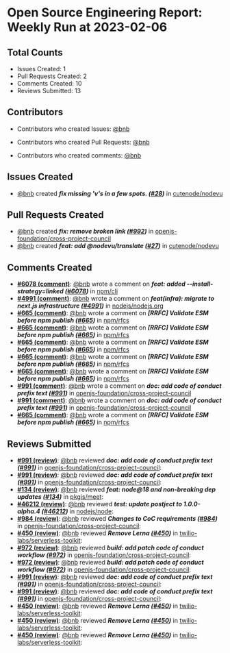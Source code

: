 # Open Source Engineering Report: Weekly Run at 2023-02-06

## Total Counts

* Issues Created: 1
* Pull Requests Created: 2
* Comments Created: 10
* Reviews Submitted: 13

## Contributors

* Contributors who created Issues: [@bnb](https://github.com/bnb)

* Contributors who created Pull Requests: [@bnb](https://github.com/bnb)

* Contributors who created comments: [@bnb](https://github.com/bnb)

## Issues Created

* [@bnb](https://github.com/bnb) created _**fix missing 'v's in a few spots. ([#28](https://github.com/cutenode/nodevu/issues/28))**_ in [cutenode/nodevu](https://github.com/cutenode/nodevu)

## Pull Requests Created

* [@bnb](https://github.com/bnb) created _**fix: remove broken link ([#992](https://github.com/openjs-foundation/cross-project-council/pull/992))**_ in [openjs-foundation/cross-project-council](https://github.com/openjs-foundation/cross-project-council)
* [@bnb](https://github.com/bnb) created _**feat: add @nodevu/translate ([#27](https://github.com/cutenode/nodevu/pull/27))**_ in [cutenode/nodevu](https://github.com/cutenode/nodevu)

## Comments Created

* **[#6078 (comment)](https://github.com/npm/cli/pull/6078#issuecomment-1404102943)**: [@bnb](https://github.com/bnb) wrote a comment on _**feat: added --install-strategy=linked ([#6078](https://github.com/npm/cli/pull/6078))**_ in [npm/cli](https://github.com/npm/cli)
* **[#4991 (comment)](https://github.com/nodejs/nodejs.org/pull/4991#issuecomment-1401101418)**: [@bnb](https://github.com/bnb) wrote a comment on _**feat(infra): migrate to next.js infrastructure  ([#4991](https://github.com/nodejs/nodejs.org/pull/4991))**_ in [nodejs/nodejs.org](https://github.com/nodejs/nodejs.org)
* **[#665 (comment)](https://github.com/npm/rfcs/issues/665#issuecomment-1376489820)**: [@bnb](https://github.com/bnb) wrote a comment on _**[RRFC] Validate ESM before npm publish ([#665](https://github.com/npm/rfcs/issues/665))**_ in [npm/rfcs](https://github.com/npm/rfcs)
* **[#665 (comment)](https://github.com/npm/rfcs/issues/665#issuecomment-1376472618)**: [@bnb](https://github.com/bnb) wrote a comment on _**[RRFC] Validate ESM before npm publish ([#665](https://github.com/npm/rfcs/issues/665))**_ in [npm/rfcs](https://github.com/npm/rfcs)
* **[#665 (comment)](https://github.com/npm/rfcs/issues/665#issuecomment-1376469828)**: [@bnb](https://github.com/bnb) wrote a comment on _**[RRFC] Validate ESM before npm publish ([#665](https://github.com/npm/rfcs/issues/665))**_ in [npm/rfcs](https://github.com/npm/rfcs)
* **[#665 (comment)](https://github.com/npm/rfcs/issues/665#issuecomment-1371812975)**: [@bnb](https://github.com/bnb) wrote a comment on _**[RRFC] Validate ESM before npm publish ([#665](https://github.com/npm/rfcs/issues/665))**_ in [npm/rfcs](https://github.com/npm/rfcs)
* **[#665 (comment)](https://github.com/npm/rfcs/issues/665#issuecomment-1371750874)**: [@bnb](https://github.com/bnb) wrote a comment on _**[RRFC] Validate ESM before npm publish ([#665](https://github.com/npm/rfcs/issues/665))**_ in [npm/rfcs](https://github.com/npm/rfcs)
* **[#991 (comment)](https://github.com/openjs-foundation/cross-project-council/pull/991#issuecomment-1371284587)**: [@bnb](https://github.com/bnb) wrote a comment on _**doc: add code of conduct prefix text ([#991](https://github.com/openjs-foundation/cross-project-council/pull/991))**_ in [openjs-foundation/cross-project-council](https://github.com/openjs-foundation/cross-project-council)
* **[#991 (comment)](https://github.com/openjs-foundation/cross-project-council/pull/991#issuecomment-1371278991)**: [@bnb](https://github.com/bnb) wrote a comment on _**doc: add code of conduct prefix text ([#991](https://github.com/openjs-foundation/cross-project-council/pull/991))**_ in [openjs-foundation/cross-project-council](https://github.com/openjs-foundation/cross-project-council)
* **[#665 (comment)](https://github.com/npm/rfcs/issues/665#issuecomment-1370233592)**: [@bnb](https://github.com/bnb) wrote a comment on _**[RRFC] Validate ESM before npm publish ([#665](https://github.com/npm/rfcs/issues/665))**_ in [npm/rfcs](https://github.com/npm/rfcs)

## Reviews Submitted

* **[#991 (review)](https://github.com/openjs-foundation/cross-project-council/pull/991#pullrequestreview-1267969899)**: [@bnb](https://github.com/bnb) reviewed _**doc: add code of conduct prefix text ([#991](https://github.com/openjs-foundation/cross-project-council/pull/991))**_ in [openjs-foundation/cross-project-council](https://github.com/openjs-foundation/cross-project-council): 
* **[#991 (review)](https://github.com/openjs-foundation/cross-project-council/pull/991#pullrequestreview-1267960707)**: [@bnb](https://github.com/bnb) reviewed _**doc: add code of conduct prefix text ([#991](https://github.com/openjs-foundation/cross-project-council/pull/991))**_ in [openjs-foundation/cross-project-council](https://github.com/openjs-foundation/cross-project-council): 
* **[#134 (review)](https://github.com/pkgjs/meet/pull/134#pullrequestreview-1262725077)**: [@bnb](https://github.com/bnb) reviewed _**feat: node@18 and non-breaking dep updates ([#134](https://github.com/pkgjs/meet/pull/134))**_ in [pkgjs/meet](https://github.com/pkgjs/meet): 
* **[#46212 (review)](https://github.com/nodejs/node/pull/46212#pullrequestreview-1254226186)**: [@bnb](https://github.com/bnb) reviewed _**test: update postject to 1.0.0-alpha.4 ([#46212](https://github.com/nodejs/node/pull/46212))**_ in [nodejs/node](https://github.com/nodejs/node): 
* **[#984 (review)](https://github.com/openjs-foundation/cross-project-council/pull/984#pullrequestreview-1242841279)**: [@bnb](https://github.com/bnb) reviewed _**Changes to CoC requirements ([#984](https://github.com/openjs-foundation/cross-project-council/pull/984))**_ in [openjs-foundation/cross-project-council](https://github.com/openjs-foundation/cross-project-council): 
* **[#450 (review)](https://github.com/twilio-labs/serverless-toolkit/pull/450#pullrequestreview-1241318517)**: [@bnb](https://github.com/bnb) reviewed _**Remove Lerna ([#450](https://github.com/twilio-labs/serverless-toolkit/pull/450))**_ in [twilio-labs/serverless-toolkit](https://github.com/twilio-labs/serverless-toolkit): 
* **[#972 (review)](https://github.com/openjs-foundation/cross-project-council/pull/972#pullrequestreview-1236338231)**: [@bnb](https://github.com/bnb) reviewed _**build: add patch code of conduct workflow ([#972](https://github.com/openjs-foundation/cross-project-council/pull/972))**_ in [openjs-foundation/cross-project-council](https://github.com/openjs-foundation/cross-project-council): 
* **[#972 (review)](https://github.com/openjs-foundation/cross-project-council/pull/972#pullrequestreview-1236336940)**: [@bnb](https://github.com/bnb) reviewed _**build: add patch code of conduct workflow ([#972](https://github.com/openjs-foundation/cross-project-council/pull/972))**_ in [openjs-foundation/cross-project-council](https://github.com/openjs-foundation/cross-project-council): 
* **[#991 (review)](https://github.com/openjs-foundation/cross-project-council/pull/991#pullrequestreview-1236323667)**: [@bnb](https://github.com/bnb) reviewed _**doc: add code of conduct prefix text ([#991](https://github.com/openjs-foundation/cross-project-council/pull/991))**_ in [openjs-foundation/cross-project-council](https://github.com/openjs-foundation/cross-project-council): 
* **[#991 (review)](https://github.com/openjs-foundation/cross-project-council/pull/991#pullrequestreview-1236323667)**: [@bnb](https://github.com/bnb) reviewed _**doc: add code of conduct prefix text ([#991](https://github.com/openjs-foundation/cross-project-council/pull/991))**_ in [openjs-foundation/cross-project-council](https://github.com/openjs-foundation/cross-project-council): 
* **[#450 (review)](https://github.com/twilio-labs/serverless-toolkit/pull/450#pullrequestreview-1235063202)**: [@bnb](https://github.com/bnb) reviewed _**Remove Lerna ([#450](https://github.com/twilio-labs/serverless-toolkit/pull/450))**_ in [twilio-labs/serverless-toolkit](https://github.com/twilio-labs/serverless-toolkit): 
* **[#450 (review)](https://github.com/twilio-labs/serverless-toolkit/pull/450#pullrequestreview-1235063202)**: [@bnb](https://github.com/bnb) reviewed _**Remove Lerna ([#450](https://github.com/twilio-labs/serverless-toolkit/pull/450))**_ in [twilio-labs/serverless-toolkit](https://github.com/twilio-labs/serverless-toolkit): 
* **[#450 (review)](https://github.com/twilio-labs/serverless-toolkit/pull/450#pullrequestreview-1235063202)**: [@bnb](https://github.com/bnb) reviewed _**Remove Lerna ([#450](https://github.com/twilio-labs/serverless-toolkit/pull/450))**_ in [twilio-labs/serverless-toolkit](https://github.com/twilio-labs/serverless-toolkit): 